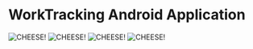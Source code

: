 # WorkTracking Android Application

![CHEESE!](https://user-images.githubusercontent.com/74861262/206231887-e5620126-024e-405f-b7ae-bd98e506b12d.png)
![CHEESE!](https://user-images.githubusercontent.com/74861262/206231935-bfa7e6b1-c48e-44b8-968e-cba1af0b0b5b.png)
![CHEESE!](https://user-images.githubusercontent.com/74861262/206231957-72817c17-63b2-4bf1-9796-6e1ee039675c.png)
![CHEESE!](https://user-images.githubusercontent.com/74861262/206231984-f90e2c9e-6f1f-4414-84db-2490419b7cf3.png)

